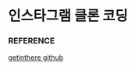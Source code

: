 # 인스타그램 클론 코딩


### REFERENCE

>
[getinthere github](https://github.com/codingspecialist/EaszUp-Springboot-Photogram-Start)
